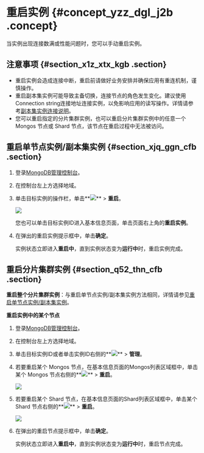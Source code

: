 # 重启实例 {#concept_yzz_dgl_j2b .concept}

当实例出现连接数满或性能问题时，您可以手动重启实例。

## 注意事项 {#section_x1z_xtx_kgb .section}

-   重启实例会造成连接中断，重启前请做好业务安排并确保应用有重连机制，谨慎操作。
-   重启副本集实例可能导致主备切换，连接节点的角色发生变化。建议使用Connection string连接地址连接实例，以免影响应用的读写操作。详情请参考[副本集实例连接说明](../../../../../intl.zh-CN/副本集快速入门/连接实例/副本集实例连接说明.md#)。
-   您可以重启指定的分片集群实例，也可以重启分片集群实例中的任意一个 Mongos 节点或 Shard 节点，该节点在重启过程中无法被访问。

## 重启单节点实例/副本集实例 {#section_xjq_ggn_cfb .section}

1.  登录[MongoDB管理控制台](https://mongodb.console.aliyun.com/#/mongodb/list)。
2.  在控制台左上方选择地域。
3.  单击目标实例的操作栏，单击**![](http://static-aliyun-doc.oss-cn-hangzhou.aliyuncs.com/assets/img/6723/154728322013851_zh-CN.png)** \> **重启**。

    ![](http://static-aliyun-doc.oss-cn-hangzhou.aliyuncs.com/assets/img/6709/154728322037110_zh-CN.png)

    您也可以单击目标实例ID进入基本信息页面，单击页面右上角的**重启实例**。

4.  在弹出的重启实例提示框中，单击**确定**。

    实例状态立即进入**重启中**，直到实例状态变为**运行中**时，重启实例完成。


## 重启分片集群实例 {#section_q52_thn_cfb .section}

**重启整个分片集群实例**：与重启单节点实例/副本集实例方法相同，详情请参见[重启单节点实例/副本集实例](#section_xjq_ggn_cfb)。

**重启实例中的某个节点**

1.  登录[MongoDB管理控制台](https://mongodb.console.aliyun.com/#/mongodb/list)。
2.  在控制台左上方选择地域。
3.  单击目标实例ID或者单击实例ID右侧的**![](http://static-aliyun-doc.oss-cn-hangzhou.aliyuncs.com/assets/img/6723/154728322013851_zh-CN.png)** \> **管理**。
4.  若要重启某个 Mongos 节点，在基本信息页面的Mongos列表区域框中，单击某个 Mongos 节点右侧的**![](http://static-aliyun-doc.oss-cn-hangzhou.aliyuncs.com/assets/img/6723/154728322013851_zh-CN.png)** \> **重启**。

    ![](http://static-aliyun-doc.oss-cn-hangzhou.aliyuncs.com/assets/img/6709/154728322011719_zh-CN.png)

5.  若要重启某个 Shard 节点，在基本信息页面的Shard列表区域框中，单击某个 Shard 节点右侧的**![](http://static-aliyun-doc.oss-cn-hangzhou.aliyuncs.com/assets/img/6723/154728322013851_zh-CN.png)** \> **重启**。

    ![](http://static-aliyun-doc.oss-cn-hangzhou.aliyuncs.com/assets/img/6709/154728322037111_zh-CN.png)

6.  在弹出的重启节点提示框中，单击**确定**。

    实例状态立即进入**重启中**，直到实例状态变为**运行中**时，重启节点完成。


